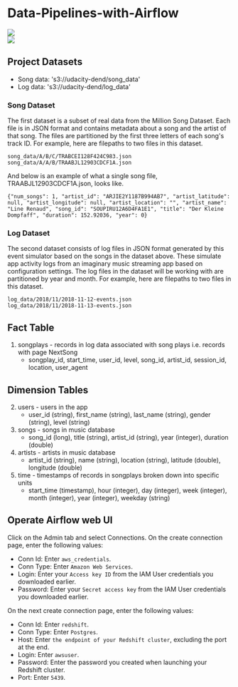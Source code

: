 # Data-Pipelines-with-Airflow  
[//]: # (Image References)

[image1]: ./images/DAG.png
[image2]: ./images/treeView.png

![][image1]   
![][image2]  
## Project Datasets
* Song data: 's3://udacity-dend/song_data'  
* Log data: 's3://udacity-dend/log_data'  
### Song Dataset  
The first dataset is a subset of real data from the Million Song Dataset. Each file is in JSON format and contains metadata about a song and the artist of that song. The files are partitioned by the first three letters of each song's track ID. For example, here are filepaths to two files in this dataset.
```
song_data/A/B/C/TRABCEI128F424C983.json
song_data/A/A/B/TRAABJL12903CDCF1A.json
```
And below is an example of what a single song file, TRAABJL12903CDCF1A.json, looks like.
```
{"num_songs": 1, "artist_id": "ARJIE2Y1187B994AB7", "artist_latitude": null, "artist_longitude": null, "artist_location": "", "artist_name": "Line Renaud", "song_id": "SOUPIRU12A6D4FA1E1", "title": "Der Kleine Dompfaff", "duration": 152.92036, "year": 0}
```
### Log Dataset  
The second dataset consists of log files in JSON format generated by this event simulator based on the songs in the dataset above. These simulate app activity logs from an imaginary music streaming app based on configuration settings.
The log files in the dataset will be working with are partitioned by year and month. For example, here are filepaths to two files in this dataset.
```
log_data/2018/11/2018-11-12-events.json
log_data/2018/11/2018-11-13-events.json
```
## Fact Table  
1. songplays - records in log data associated with song plays i.e. records with page NextSong
    * songplay_id, start_time, user_id, level, song_id, artist_id, session_id, location, user_agent  
## Dimension Tables  

2. users - users in the app  
   * user_id (string), first_name (string), last_name (string), gender (string), level (string)  
3. songs - songs in music database    
   * song_id (long), title (string), artist_id (string), year (integer), duration (double)    
4. artists - artists in music database   
   * artist_id (string), name (string), location (string), latitude (double), longitude (double)    
5. time - timestamps of records in songplays broken down into specific units  
   * start_time (timestamp), hour (integer), day (integer), week (integer), month (integer), year (integer), weekday (string)   

## Operate Airflow web UI  
Click on the Admin tab and select Connections. On the create connection page, enter the following values:

   - Conn Id: Enter `aws_credentials`.  
   - Conn Type: Enter `Amazon Web Services`.  
   - Login: Enter your `Access key ID` from the IAM User credentials you downloaded earlier.  
   - Password: Enter your `Secret access key` from the IAM User credentials you downloaded earlier.  

On the next create connection page, enter the following values:

   - Conn Id: Enter `redshift`.  
   - Conn Type: Enter `Postgres`.  
   - Host: Enter `the endpoint of your Redshift cluster`, excluding the port at the end.  
   - Login: Enter `awsuser`.  
   - Password: Enter the password you created when launching your Redshift cluster.  
   - Port: Enter `5439`.  
 
